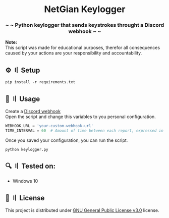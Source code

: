 <h1 align="center">NetGian Keylogger</h1>
<h3 align="center">~ ~ Python keylogger that sends keystrokes throught a Discord webhook ~ ~</h3>

**Note:** \
This script was made for educational purposes, therefor all consequences caused by your actions are your responsibility and accountability.

## ⚙️ 〢 Setup
```
pip install -r requirements.txt
```

## 🤖 〢 Usage
Create a [Discord webhook](https://support.discord.com/hc/en-us/articles/228383668-Intro-to-Webhooks) \
Open the script and change this variables to you personal configuration.
```python
WEBHOOK_URL = 'your-custom-webhook-url'
TIME_INTERVAL = 60  # Amount of time between each report, expressed in seconds.
```
Once you saved your configuration, you can run the script.
```
python keylogger.py
```


## 🔍 〢 Tested on:
- Windows 10

## 📜 〢 License
This project is distributed under [GNU General Public License v3.0](https://github.com/netgian/Keylogger/blob/main/LICENSE) license.
